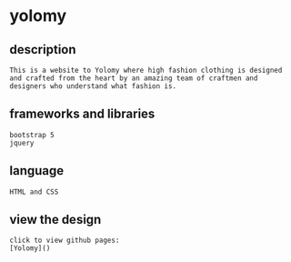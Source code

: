 # yolomy
<!-- about the website -->
## description
    This is a website to Yolomy where high fashion clothing is designed and crafted from the heart by an amazing team of craftmen and designers who understand what fashion is.

## frameworks and libraries
    bootstrap 5
    jquery
## language
    HTML and CSS

## view the design
    click to view github pages:
    [Yolomy]()